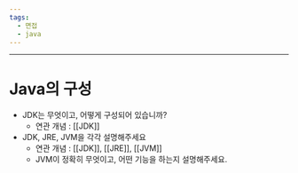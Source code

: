 ```yaml
---
tags:
  - 면접
  - java
---
```

---
# Java의 구성
- JDK는 무엇이고, 어떻게 구성되어 있습니까?
	- 연관 개념 : [[JDK]]
- JDK, JRE, JVM을 각각 설명해주세요
	- 연관 개념 : [[JDK]], [[JRE]], [[JVM]]
	- JVM이 정확히 무엇이고, 어떤 기능을 하는지 설명해주세요.